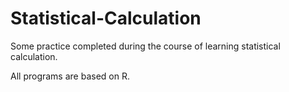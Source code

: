 # Statistical-Calculation
Some practice completed during the course of learning statistical calculation. 

All programs are based on R.
